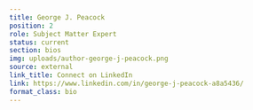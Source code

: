 ```yaml
---
title: George J. Peacock
position: 2
role: Subject Matter Expert
status: current
section: bios
img: uploads/author-george-j-peacock.png
source: external
link_title: Connect on LinkedIn
link: https://www.linkedin.com/in/george-j-peacock-a8a5436/
format_class: bio
---
```

